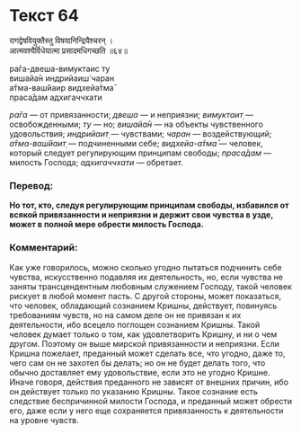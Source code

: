 # Текст 64

रागद्वेषवियुक्तैस्तु विषयानिन्द्रियैश्चरन् ।  
आत्मवश्यैर्विधेयात्मा प्रसादमधिगच्छति ॥६४॥

ра̄га-двеша-вимуктаис ту  
вишайа̄н индрийаиш́ чаран  
а̄тма-ваш́йаир видхейа̄тма̄  
праса̄дам адхигаччхати

_ра̄га_ — от привязанности; _двеша_ — и неприязни; _вимуктаит̣_ — освобожденными; _ту_ — но; _вишайа̄н_ — на объекты чувственного удовольствия; _индрийаит̣_ — чувствами; _чаран_ — воздействующий; _а̄тма-ваш́йаит̣_ — подчиненными себе; _видхейа-а̄тма̄_ — человек, который следует регулирующим принципам свободы; _праса̄дам_ — милость Господа; _адхигаччхати_ — обретает.

### Перевод:

**Но тот, кто, следуя регулирующим принципам свободы, избавился от всякой привязанности и неприязни и держит свои чувства в узде, может в полной мере обрести милость Господа.**

### Комментарий:

Как уже говорилось, можно сколько угодно пытаться подчинить себе чувства, искусственно подавляя их деятельность, но, если чувства не заняты трансцендентным любовным служением Господу, такой человек рискует в любой момент пасть. С другой стороны, может показаться, что человек, обладающий сознанием Кришны, действует, повинуясь требованиям чувств, но на самом деле он не привязан к их деятельности, ибо всецело поглощен сознанием Кришны. Такой человек думает только о том, как удовлетворить Кришну, и ни о чем другом. Поэтому он выше мирской привязанности и неприязни. Если Кришна пожелает, преданный может сделать все, что угодно, даже то, чего сам он не захотел бы делать; но он не будет делать того, что обычно доставляет ему удовольствие, если это не угодно Кришне. Иначе говоря, действия преданного не зависят от внешних причин, ибо он действует только по указанию Кришны. Такое сознание есть следствие беспричинной милости Господа, и преданный может обрести его, даже если у него еще сохраняется привязанность к деятельности на уровне чувств.